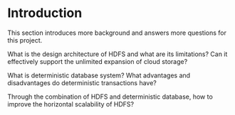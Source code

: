 # Introduction

This section introduces more background and answers more questions for this project.

What is the design architecture of HDFS and what are its limitations? Can it effectively support the unlimited expansion of cloud storage?

What is deterministic database system? What advantages and disadvantages do deterministic transactions have?

Through the combination of HDFS and deterministic database, how to improve the horizontal scalability of HDFS?
